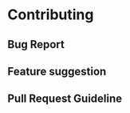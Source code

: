 
# Contributing
<!-- markdown-exec(cmd:cat ./opensource-doc-gen/generic_templates/ContribHeader.md) -->
<!-- /markdown-exec -->

## Bug Report
<!-- markdown-exec(cmd:cat ./opensource-doc-gen/generic_templates/BugReport.md) --><!-- /markdown-exec -->

## Feature suggestion
<!-- markdown-exec(cmd:cat ./opensource-doc-gen/generic_templates/FeatureSuggestion.md) -->
<!-- /markdown-exec -->

## Pull Request Guideline
<!-- markdown-exec(cmd:cat ./opensource-doc-gen/generic_templates/PullRequest.md) -->
<!-- /markdown-exec -->
